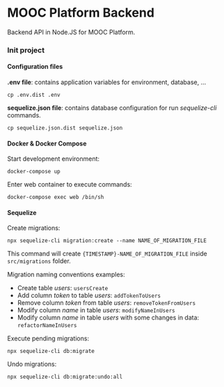 # MOOC Platform Backend

Backend API in Node.JS for MOOC Platform.

### Init project

#### Configuration files

**.env file**: contains application variables for environment, database, ...

```shell
cp .env.dist .env
```

**sequelize.json file**: contains database configuration for run _sequelize-cli_ commands.

```shell
cp sequelize.json.dist sequelize.json
```

#### Docker & Docker Compose

Start development environment:

```shell
docker-compose up
```

Enter web container to execute commands:

```shell
docker-compose exec web /bin/sh
```

#### Sequelize

Create migrations:

```shell
npx sequelize-cli migration:create --name NAME_OF_MIGRATION_FILE
```

This command will create `{TIMESTAMP}-NAME_OF_MIGRATION_FILE` inside `src/migrations` folder.

Migration naming conventions examples:

- Create table _users_: `usersCreate`
- Add column _token_ to table _users_: `addTokenToUsers`
- Remove column _token_ from table _users_: `removeTokenFromUsers`
- Modify column _name_ in table _users_: `modifyNameInUsers`
- Modify column _name_ in table _users_ with some changes in data: `refactorNameInUsers`

Execute pending migrations:

```shell
npx sequelize-cli db:migrate
```

Undo migrations:

```shell
npx sequelize-cli db:migrate:undo:all
```

